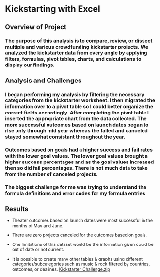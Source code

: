 # Kickstarting with Excel

## Overview of Project

### The purpose of this analysis is to compare, review, or dissect multiple and various crowdfunding kickstarter projects. We analyzed the kickstarter data from every angle by applying filters, formulas, pivot tables, charts, and calculations to display our findings.

## Analysis and Challenges

### I began performing my analysis by filtering the necessary categories from the kickstarter worksheet. I then migrated the information over to a pivot table so I could better organize the correct fields accordingly. After completing the pivot table I inserted the appropriate chart from the data collected. The more successful outcomes based on launch dates began to rise only through mid year whereas the failed and canceled stayed somewhat consistant throughout the year.

### Outcomes based on goals had a higher success and fail rates with the lower goal values. The lower goal values brought a higher success percentages and as the goal values increased then so did fail percentages. There is not much data to take from the number of canceled projects.

### The biggest challenge for me was trying to understand the formula definitions and error codes for my formula entries

## Results

- Theater outcomes based on launch dates were most successful in the months of May and June.

- There are zero projects canceled for the outcomes based on goals. 

- One limitations of this dataset would be the information given could be out of date or not current.

- It is possible to create many other tables & graphs using different categories/subcategories such as music & rock filtered by countries, outcomes, or dealines.
[Kickstarter_Challenge.zip](https://github.com/hheng9/kickstarter-analysis/files/10162626/Kickstarter_Challenge.zip)
